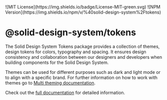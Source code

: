<div className="flex gap-2">
  ![MIT License](https://img.shields.io/badge/License-MIT-green.svg)
  ![NPM Version](https://img.shields.io/npm/v/%40solid-design-system%2Ftokens)
</div>

# @solid-design-system/tokens

The Solid Design System Tokens package provides a collection of themes, design tokens for colors, typography and spacing. It ensures design consistency and collaboration between our designers and developers when building components for the Solid Design System.

Themes can be used for different purposes such as dark and light mode or to align with a specific brand. For further information on how to work with themes go to [Multi theming documentation](link).

Check out the [full documentation](https://solid-design-system.fe.union-investment.de/docs/) for detailed information.
